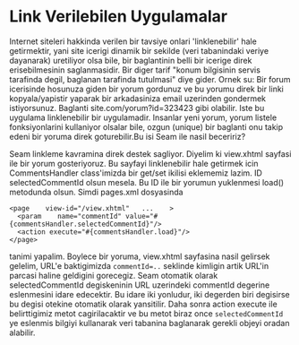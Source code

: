 # Link Verilebilen Uygulamalar

Internet siteleri hakkinda verilen bir tavsiye onlari 'linklenebilir'
hale getirmektir, yani site icerigi dinamik bir sekilde (veri
tabanindaki veriye dayanarak) uretiliyor olsa bile, bir baglantinin
belli bir icerige direk erisebilmesinin saglanmasidir. Bir diger tarif
"konum bilgisinin servis tarafinda degil, baglanan tarafinda
tutulmasi" diye gider. Ornek su: Bir forum icerisinde hosunuza giden
bir yorum gordunuz ve bu yorumu direk bir linki kopyala/yapistir
yaparak bir arkadasiniza email uzerinden gondermek
istiyorsunuz. Baglanti site.com/yorum?id=323423 gibi olabilir. Iste bu
uygulama linklenebilir bir uygulamadir. Insanlar yeni yorum, yorum
listele fonksiyonlarini kullaniyor olsalar bile, ozgun (unique) bir
baglanti onu takip edeni bir yoruma direk goturebilir.Bu isi Seam ile
nasil beceririz?

Seam linkleme  kavramina direk destek sagliyor.  Diyelim ki view.xhtml
sayfasi  ile bir  yorum  gosteriyoruz. Bu  sayfayi linklenebilir  hale
getirmek  icin   CommentsHandler  class'imizda  bir   get/set  ikilisi
eklememiz  lazim. ID  selectedCommentId olsun  mesela. Bu  ID ile  bir
yorumun yuklenmesi load() metodunda  olsun. Simdi pages.xml dosyasinda

```
<page    view-id="/view.xhtml"   ...    >
  <param    name="commentId" value="#{commentsHandler.selectedCommentId}"/>
  <action execute="#{commentsHandler.load}"/>
</page>
```

tanimi yapalim.  Boylece bir yoruma, view.xhtml sayfasina nasil
gelirsek gelelim, URL'e baktigimizda `commentId=..` seklinde kimligin
artik URL'in parcasi haline geldigini gorecegiz.  Seam otomatik olarak
selectedCommentId degiskeninin URL uzerindeki commentId degerine
eslenmesini idare edecektir.  Bu idare iki yonludur, iki degerden biri
degisirse bu degisi otekine otomatik olarak yansitilir. Daha sonra
action execute ile belirttigimiz metot cagirilacaktir ve bu metot
biraz once `selectedCommentId` ye eslenmis bilgiyi kullanarak veri
tabanina baglanarak gerekli objeyi oradan alabilir.




